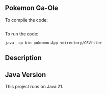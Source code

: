 ## Pokemon Ga-Ole

To compile the code:
```

```

To run the code:
```
java -cp bin pokemon.App <directory/CSVfile>
```

## Description



## Java Version

This project runs on Java 21.
